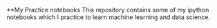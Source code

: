 **My Practice notebooks
This repository contains some of my ipython notebooks which I practice to learn machine learning and data science.

